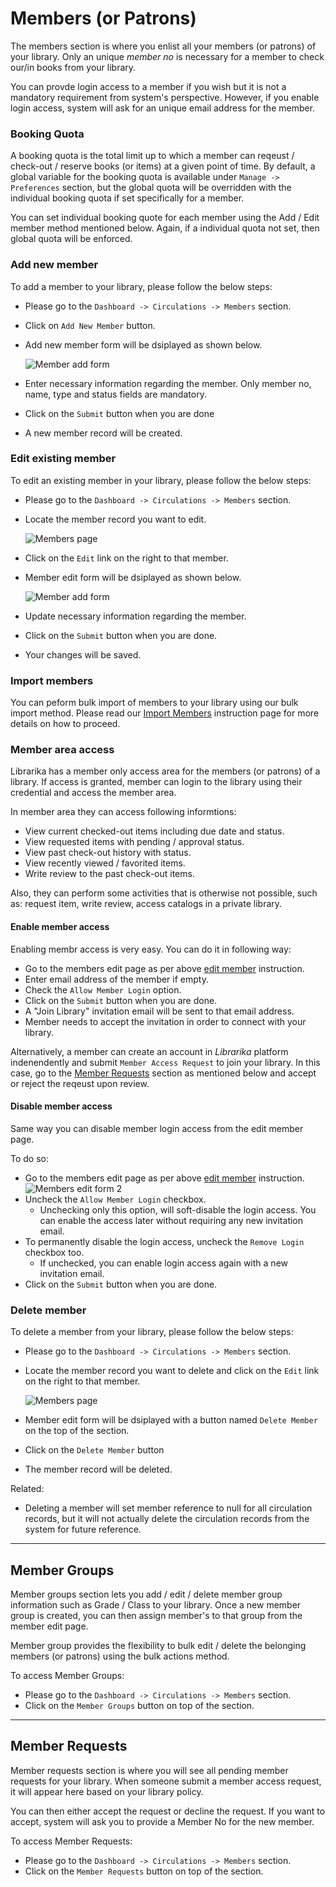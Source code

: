 # Members (or Patrons)

The members section is where you enlist all your members (or patrons) of your library. Only an unique _member no_ is necessary for a member to check our/in books from your library.

You can provde login access to a member if you wish but it is not a mandatory requirement from system's perspective. However, if you enable login access, system will ask for an unique email address for the member.

### Booking Quota

A booking quota is the total limit up to which a member can reqeust / check-out / reserve books (or items) at a given point of time. By default, a global variable for the booking quota is available under `Manage -> Preferences` section, but the global quota will be overridden with the individual booking quota if set specifically for a member.

You can set individual booking quote for each member using the Add / Edit member method mentioned below. Again, if a individual quota not set, then global quota will be enforced.

### Add new member

To add a member to your library, please follow the below steps:

* Please go to the `Dashboard -> Circulations -> Members` section.

* Click on `Add New Member` button.
* Add new member form will be dsiplayed as shown below.

	![Member add form](img/member-add-form.png)

* Enter necessary information regarding the member. Only member no, name, type and status fields are mandatory.
* Click on the `Submit` button when you are done
* A new member record will be created.

### Edit existing member

To edit an existing member in your library, please follow the below steps:

* Please go to the `Dashboard -> Circulations -> Members` section.
* Locate the member record you want to edit.

	![Members page](img/members-page.png)

* Click on the `Edit` link on the right to that member.
* Member edit form will be dsiplayed as shown below.

	![Member add form](img/member-edit-form.png)

* Update necessary information regarding the member.
* Click on the `Submit` button when you are done. 
* Your changes will be saved.


### Import members

You can peform bulk import of members to your library using our bulk import method. Please read our [Import Members][member_bulk_import] instruction page for more details on how to proceed.

### Member area access

Librarika has a member only access area for the members (or patrons) of a library. If access is granted, member can login to the library using their credential and access the member area.

In member area they can access following informtions:

* View current checked-out items including due date and status.
* View requested items with pending / approval status.
* View past check-out history with status. 
* View recently viewed / favorited items.
* Write review to the past check-out items.

Also, they can perform some activities that is otherwise not possible, such as: request item, write review, access catalogs in a private library.

#### Enable member access

Enabling membr access is very easy. You can do it in following way:

* Go to the members edit page as per above [edit member](#edit-existing-member) instruction.
* Enter email address of the member if empty.
* Check the `Allow Member Login` option.
* Click on the `Submit` button when you are done.
* A "Join Library" invitation email will be sent to that email address.
* Member needs to accept the invitation in order to connect with your library.

Alternatively, a member can create an account in *Librarika* platform indenendently and submit `Member Access Request` to join your library. In this case, go to the [Member Requests](#member-requests) section as mentioned below and accept or reject the reqeust upon review.

#### Disable member access

Same way you can disable member login access from the edit member page. 

To do so:

* Go to the members edit page as per above [edit member](#edit-existing-member) instruction.
	![Members edit form 2](img/member-disable-login.png)
* Uncheck the `Allow Member Login` checkbox. 
	* Unchecking only this option, will soft-disable the login access. You can enable the access later without requiring any new invitation email.
* To permanently disable the login access, uncheck the `Remove Login` checkbox too.
	* If unchecked, you can enable login access again with a new invitation email. 
* Click on the `Submit` button when you are done.

### Delete member

To delete a member from your library, please follow the below steps:

* Please go to the `Dashboard -> Circulations -> Members` section.

* Locate the member record you want to delete and click on the `Edit` link on the right to that member.

	![Members page](img/members-page.png)

* Member edit form will be dsiplayed with a button named `Delete Member` on the top of the section.
* Click on the `Delete Member` button
* The member record will be deleted.

Related:

* Deleting a member will set member reference to null for all circulation records, but it will not actually delete the circulation records from the system for future reference.

---

## Member Groups

Member groups section lets you add / edit / delete member group information such as Grade / Class to your library. Once a new member group is created, you can then assign member's to that group from the member edit page.

Member group provides the flexibility to bulk edit / delete the belonging members (or patrons) using the bulk actions method.

To access Member Groups:

* Please go to the `Dashboard -> Circulations -> Members` section.
* Click on the `Member Groups` button on top of the section.


---

## Member Requests

Member requests section is where you will see all pending member requests for your library. When someone submit a member access request, it will appear here based on your library policy.

You can then either accept the request or decline the request. If you want to accept, system will ask you to provide a Member No for the new member.

To access Member Requests:

* Please go to the `Dashboard -> Circulations -> Members` section.
* Click on the `Member Requests` button on top of the section.

[member_bulk_import]: https://librarika.com/spages/import-members "Bulk Import of Members"